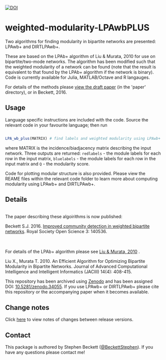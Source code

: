 [![DOI](https://zenodo.org/badge/doi/10.5281/zenodo.34055.svg)](http://dx.doi.org/10.5281/zenodo.34055)

weighted-modularity-LPAwbPLUS
=============================

Two algorithms for finding modularity in bipartite networks are presented: LPAwb+ and DIRTLPAwb+.

These are based on the LPAb+ algorithm of Liu & Murata, 2010 for use on bipartite/two-mode networks. The algorithm has been modified such that the weighted modularity of a network can be found (note that the result is equivalent to that found by the LPAb+ algorithm if the network is binary). Code is currently available for Julia, MATLAB/Octave and R langauges.

For details of the methods please [view the draft paper](https://github.com/sjbeckett/weighted-modularity-LPAwbPLUS/blob/master/paper/weightedModularityDraft.pdf?raw=true) (in the 'paper' directory), or in Beckett, 2016.






Usage
---------

Language specific instructions are included with the code.
Source the relevant code in your favourite language; then run


```julia

LPA_wb_plus(MATRIX) # find labels and weighted modularity using LPAwb+


```
where MATRIX is the incidence/biadjacency matrix describing the input network. Three outputs are returned: `redlabels` - the module labels for each row in the input matrix, `bluelabels` - the module labels for each row in the input matrix and `Q` - the modularity score.

Code for plotting modular structure is also provided. Please view the REAME files within the relevant code folder to learn more about computing modularity using LPAwb+ and DIRTLPAwb+.




Details
---------
<br>
The paper describing these algoirithms is now published:

Beckett S.J. 2016. [Improved community detection in weighted bipartite networks](http://dx.doi.org/10.1098/rsos.140536). Royal Society Open Science 3: 140536.
<br><br><br>

For details of the LPAb+ algorithm please see [Liu & Murata, 2010](https://www.fujipress.jp/finder/xslt.php?mode=present&inputfile=JACII001400040010.xml) .

Liu X., Murata T. 2010. An Efficient Algorithm for Optimizing Bipartite Modularity in Bipartite Networks. Journal of Advanced Computational Intelligence and Intelligent Informatics (JACIII) 14(4): 408-415.

This repository has been archived using [Zenodo](https://zenodo.org/) and has been assigned DOI: [10.5281/zenodo.34055](http://dx.doi.org/10.5281/zenodo.34055).
If you use LPAwb+ or DIRTLPAwb+ please cite this repository or the accompanying paper when it becomes available.


Change notes
---------

Click [here](https://github.com/sjbeckett/weighted-modularity-LPAwbPLUS/blob/master/changelog.md) to view notes of changes between release versions.



Contact
--------

This package is authored by Stephen Beckett ([@BeckettStephen](https://twitter.com/BeckettStephen)). If you have any questions please contact me!

